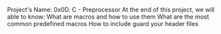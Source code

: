 Project's Name: 0x0D. C - Preprocessor
At the end of this project, we will able to know:
	What are macros and how to use them
	What are the most common predefined macros
	How to include guard your header files
